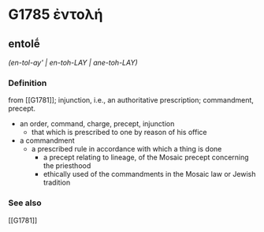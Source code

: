 # G1785 ἐντολή

## entolḗ

_(en-tol-ay' | en-toh-LAY | ane-toh-LAY)_

### Definition

from [[G1781]]; injunction, i.e., an authoritative prescription; commandment, precept.

- an order, command, charge, precept, injunction
  - that which is prescribed to one by reason of his office
- a commandment
  - a prescribed rule in accordance with which a thing is done
    - a precept relating to lineage, of the Mosaic precept concerning the priesthood
    - ethically used of the commandments in the Mosaic law or Jewish tradition

### See also

[[G1781]]

